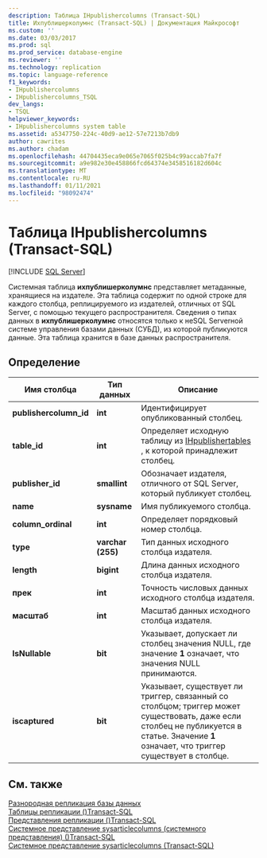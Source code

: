 ```yaml
---
description: Таблица IHpublishercolumns (Transact-SQL)
title: Ихпублишерколумнс (Transact-SQL) | Документация Майкрософт
ms.custom: ''
ms.date: 03/03/2017
ms.prod: sql
ms.prod_service: database-engine
ms.reviewer: ''
ms.technology: replication
ms.topic: language-reference
f1_keywords:
- IHpublishercolumns
- IHpublishercolumns_TSQL
dev_langs:
- TSQL
helpviewer_keywords:
- IHpublishercolumns system table
ms.assetid: a5347750-224c-40d9-ae12-57e7213b7db9
author: cawrites
ms.author: chadam
ms.openlocfilehash: 44704435eca9e065e7065f025b4c99accab7fa7f
ms.sourcegitcommit: a9e982e30e458866fcd64374e3458516182d604c
ms.translationtype: MT
ms.contentlocale: ru-RU
ms.lasthandoff: 01/11/2021
ms.locfileid: "98092474"
---
```

# <a name="ihpublishercolumns-transact-sql"></a>Таблица IHpublishercolumns (Transact-SQL)
[!INCLUDE [SQL Server](../../includes/applies-to-version/sqlserver.md)]

  Системная таблица **ихпублишерколумнс** представляет метаданные, хранящиеся на издателе. Эта таблица содержит по одной строке для каждого столбца, реплицируемого из издателей, отличных от SQL Server, с помощью текущего распространителя. Сведения о типах данных в **ихпублишерколумнс** относятся только к неSQL Serverной системе управления базами данных (СУБД), из которой публикуются данные. Эта таблица хранится в базе данных распространителя.  
  
## <a name="definition"></a>Определение  
  
|Имя столбца|Тип данных|Описание|  
|-----------------|---------------|-----------------|  
|**publishercolumn_id**|**int**|Идентифицирует опубликованный столбец.|  
|**table_id**|**int**|Определяет исходную таблицу из [IHpublishertables](../../relational-databases/system-tables/ihpublishertables-transact-sql.md) , к которой принадлежит столбец.|  
|**publisher_id**|**smallint**|Обозначает издателя, отличного от SQL Server, который публикует столбец.|  
|**name**|**sysname**|Имя публикуемого столбца.|  
|**column_ordinal**|**int**|Определяет порядковый номер столбца.|  
|**type**|**varchar (255)**|Тип данных исходного столбца издателя.|  
|**length**|**bigint**|Длина данных исходного столбца издателя.|  
|**прек**|**int**|Точность числовых данных исходного столбца издателя.|  
|**масштаб**|**int**|Масштаб данных исходного столбца издателя.|  
|**IsNullable**|**bit**|Указывает, допускает ли столбец значения NULL, где значение **1** означает, что значения NULL принимаются.|  
|**iscaptured**|**bit**|Указывает, существует ли триггер, связанный со столбцом; триггер может существовать, даже если столбец не публикуется в статье. Значение **1** означает, что триггер существует в столбце.|  
  
## <a name="see-also"></a>См. также  
 [Разнородная репликация базы данных](../../relational-databases/replication/non-sql/heterogeneous-database-replication.md)   
 [Таблицы репликации &#40;&#41;Transact-SQL ](../../relational-databases/system-tables/replication-tables-transact-sql.md)   
 [Представления репликации &#40;&#41;Transact-SQL ](../../relational-databases/system-views/replication-views-transact-sql.md)   
 [Системное представление sysarticlecolumns &#40;системного представления&#41; &#40;&#41;Transact-SQL ](../../relational-databases/system-views/sysarticlecolumns-system-view-transact-sql.md)   
 [Системное представление sysarticlecolumns &#40;Transact-SQL&#41;](../../relational-databases/system-tables/sysarticlecolumns-transact-sql.md)  
  
  
